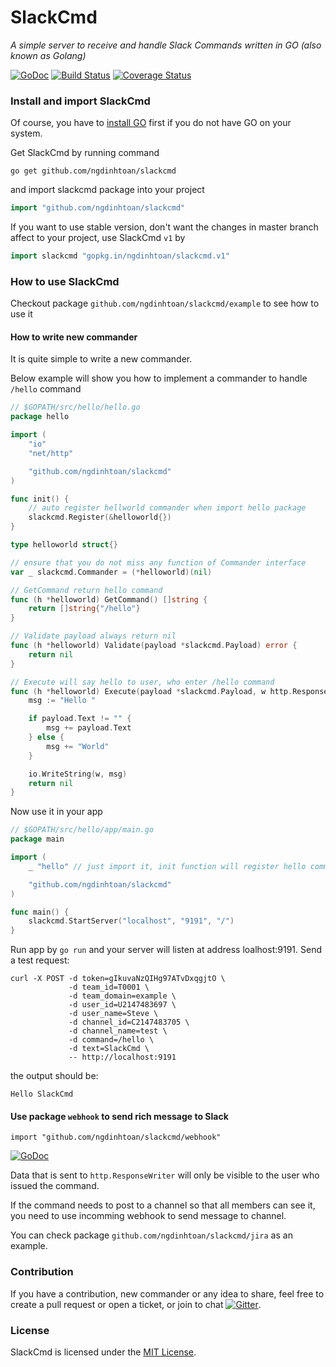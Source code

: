 # SlackCmd

*A simple server to receive and handle Slack Commands written in GO (also known as Golang)*

[![GoDoc](https://godoc.org/github.com/ngdinhtoan/slackcmd?status.svg)](https://godoc.org/github.com/ngdinhtoan/slackcmd)
[![Build Status](https://travis-ci.org/ngdinhtoan/slackcmd.svg)](https://travis-ci.org/ngdinhtoan/slackcmd)
[![Coverage Status](https://coveralls.io/repos/github/ngdinhtoan/slackcmd/badge.svg)](https://coveralls.io/github/ngdinhtoan/slackcmd)

### Install and import SlackCmd

Of course, you have to [install GO](https://golang.org/doc/install) first if you do not have GO on your system.

Get SlackCmd by running command

    go get github.com/ngdinhtoan/slackcmd

and import slackcmd package into your project

```go
import "github.com/ngdinhtoan/slackcmd"
```

If you want to use stable version,
don't want the changes in master branch affect to your project,
use SlackCmd `v1` by

```go
import slackcmd "gopkg.in/ngdinhtoan/slackcmd.v1"
```

### How to use SlackCmd

Checkout package `github.com/ngdinhtoan/slackcmd/example` to see how to use it

#### How to write new commander

It is quite simple to write a new commander.

Below example will show you how to implement a commander to handle `/hello` command

```go
// $GOPATH/src/hello/hello.go
package hello

import (
	"io"
	"net/http"

	"github.com/ngdinhtoan/slackcmd"
)

func init() {
	// auto register hellworld commander when import hello package
	slackcmd.Register(&helloworld{})
}

type helloworld struct{}

// ensure that you do not miss any function of Commander interface
var _ slackcmd.Commander = (*helloworld)(nil)

// GetCommand return hello command
func (h *helloworld) GetCommand() []string {
	return []string{"/hello"}
}

// Validate payload always return nil
func (h *helloworld) Validate(payload *slackcmd.Payload) error {
	return nil
}

// Execute will say hello to user, who enter /hello command
func (h *helloworld) Execute(payload *slackcmd.Payload, w http.ResponseWriter) error {
	msg := "Hello "

	if payload.Text != "" {
		msg += payload.Text
	} else {
		msg += "World"
	}

	io.WriteString(w, msg)
	return nil
}
```

Now use it in your app

```go
// $GOPATH/src/hello/app/main.go
package main

import (
	_ "hello" // just import it, init function will register hello command

	"github.com/ngdinhtoan/slackcmd"
)

func main() {
	slackcmd.StartServer("localhost", "9191", "/")
}
```

Run app by `go run` and your server will listen at address loalhost:9191.
Send a test request:

    curl -X POST -d token=gIkuvaNzQIHg97ATvDxqgjtO \
                 -d team_id=T0001 \
                 -d team_domain=example \
                 -d user_id=U2147483697 \
                 -d user_name=Steve \
                 -d channel_id=C2147483705 \
                 -d channel_name=test \
                 -d command=/hello \
                 -d text=SlackCmd \
                 -- http://localhost:9191

the output should be:

    Hello SlackCmd

#### Use package `webhook` to send rich message to Slack

    import "github.com/ngdinhtoan/slackcmd/webhook"

[![GoDoc](https://godoc.org/github.com/ngdinhtoan/slackcmd/webhook?status.svg)](https://godoc.org/github.com/ngdinhtoan/slackcmd/webhook)

Data that is sent to `http.ResponseWriter` will only be visible to the user who issued the command.

If the command needs to post to a channel so that all members can see it,
you need to use incomming webhook to send message to channel.

You can check package `github.com/ngdinhtoan/slackcmd/jira` as an example.

### Contribution

If you have a contribution, new commander or any idea to share, feel free to create a pull request or open a ticket,
or join to chat [![Gitter](https://badges.gitter.im/ngdinhtoan/slackcmd.svg)](https://gitter.im/ngdinhtoan/slackcmd?utm_source=badge&utm_medium=badge&utm_campaign=pr-badge).

### License

SlackCmd is licensed under the [MIT License](https://github.com/ngdinhtoan/slackcmd/blob/master/LICENSE).

